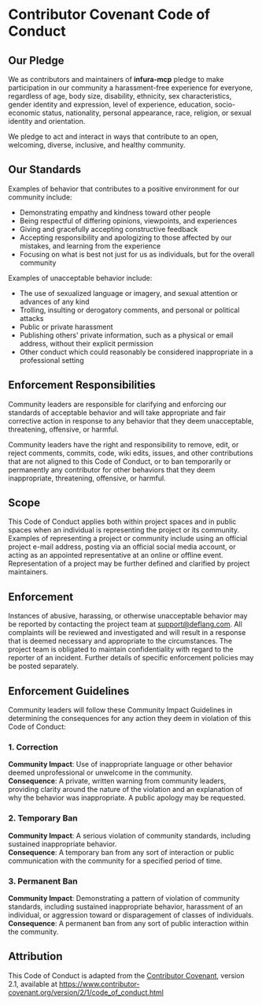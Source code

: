 # Contributor Covenant Code of Conduct

## Our Pledge

We as contributors and maintainers of **infura-mcp** pledge to make participation in our
community a harassment-free experience for everyone, regardless of age, body size,
disability, ethnicity, sex characteristics, gender identity and expression, level of
experience, education, socio-economic status, nationality, personal appearance,
race, religion, or sexual identity and orientation.

We pledge to act and interact in ways that contribute to an open, welcoming, diverse,
inclusive, and healthy community.

## Our Standards

Examples of behavior that contributes to a positive environment for our community include:

- Demonstrating empathy and kindness toward other people
- Being respectful of differing opinions, viewpoints, and experiences
- Giving and gracefully accepting constructive feedback
- Accepting responsibility and apologizing to those affected by our mistakes, and learning from the experience
- Focusing on what is best not just for us as individuals, but for the overall community

Examples of unacceptable behavior include:

- The use of sexualized language or imagery, and sexual attention or advances of any kind
- Trolling, insulting or derogatory comments, and personal or political attacks
- Public or private harassment
- Publishing others' private information, such as a physical or email address, without their explicit permission
- Other conduct which could reasonably be considered inappropriate in a professional setting

## Enforcement Responsibilities

Community leaders are responsible for clarifying and enforcing our standards of acceptable behavior
and will take appropriate and fair corrective action in response to any behavior that they deem
unacceptable, threatening, offensive, or harmful.

Community leaders have the right and responsibility to remove, edit, or reject comments, commits,
code, wiki edits, issues, and other contributions that are not aligned to this Code of Conduct,
or to ban temporarily or permanently any contributor for other behaviors that they deem
inappropriate, threatening, offensive, or harmful.

## Scope

This Code of Conduct applies both within project spaces and in public spaces when an individual
is representing the project or its community. Examples of representing a project or community
include using an official project e-mail address, posting via an official social media account,
or acting as an appointed representative at an online or offline event. Representation of a
project may be further defined and clarified by project maintainers.

## Enforcement

Instances of abusive, harassing, or otherwise unacceptable behavior may be reported by contacting
the project team at [support@deflang.com](mailto:support@deflang.com).
All complaints will be reviewed and investigated
and will result in a response that is deemed necessary and appropriate to the circumstances.
The project team is obligated to maintain confidentiality with regard to the reporter of an
incident. Further details of specific enforcement policies may be posted separately.

## Enforcement Guidelines

Community leaders will follow these Community Impact Guidelines in determining the consequences
for any action they deem in violation of this Code of Conduct:

### 1. Correction

**Community Impact**: Use of inappropriate language or other behavior deemed unprofessional or unwelcome in the community.  
**Consequence**: A private, written warning from community leaders, providing clarity around the nature of the violation and an explanation of why the behavior was inappropriate. A public apology may be requested.

### 2. Temporary Ban

**Community Impact**: A serious violation of community standards, including sustained inappropriate behavior.  
**Consequence**: A temporary ban from any sort of interaction or public communication with the community for a specified period of time.

### 3. Permanent Ban

**Community Impact**: Demonstrating a pattern of violation of community standards, including sustained inappropriate behavior, harassment of an individual, or aggression toward or disparagement of classes of individuals.  
**Consequence**: A permanent ban from any sort of public interaction within the community.

## Attribution

This Code of Conduct is adapted from the [Contributor Covenant][homepage], version 2.1,
available at https://www.contributor-covenant.org/version/2/1/code_of_conduct.html

[homepage]: https://www.contributor-covenant.org
